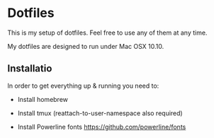# Dotfiles

This is my setup of dotfiles.
Feel free to use any of them at any time.

My dotfiles are designed to run under Mac OSX 10.10.

## Installatio
In order to get everything up & running you need to:

- Install homebrew

- Install tmux (reattach-to-user-namespace also required)

- Install Powerline fonts
    https://github.com/powerline/fonts
